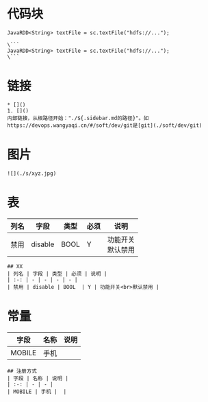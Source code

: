 # 代码块
```
JavaRDD<String> textFile = sc.textFile("hdfs://...");
```

```
\```
JavaRDD<String> textFile = sc.textFile("hdfs://...");
\```
```

# 链接
```
* []()
1. []()
内部链接，从根路径开始："./${.sidebar.md的路径}"。如https://devops.wangyaqi.cn/#/soft/dev/git是[git](./soft/dev/git)

```
# 图片
```
![](./s/xyz.jpg)
```

# 表
| 列名 | 字段 | 类型 | 必须 | 说明 |
| :-: | - | - | - | - |
| 禁用 | disable | BOOL  | Y | 功能开关<br>默认禁用 |

```
## XX
| 列名 | 字段 | 类型 | 必须 | 说明 |
| :-: | - | - | - | - |
| 禁用 | disable | BOOL  | Y | 功能开关<br>默认禁用 |
```

# 常量
| 字段 | 名称 | 说明 |
| :-: | - | - |
| MOBILE | 手机 |  |

```
## 注册方式
| 字段 | 名称 | 说明 |
| :-: | - | - |
| MOBILE | 手机 |  |
```
